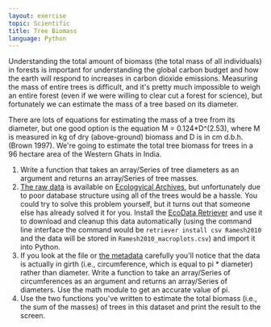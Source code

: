 ```yaml
---
layout: exercise
topic: Scientific
title: Tree Biomass
language: Python
---
```


Understanding the total amount of biomass (the total mass of all
individuals) in forests is important for understanding the global carbon
budget and how the earth will respond to increases in carbon dioxide
emissions. Measuring the mass of entire trees is difficult, and it's
pretty much impossible to weigh an entire forest (even if we were
willing to clear cut a forest for science), but fortunately we can
estimate the mass of a tree based on its diameter.

There are lots of equations for estimating the mass of a tree from its
diameter, but one good option is the equation M = 0.124*D^(2.53), where M
is measured in kg of dry (above-ground) biomass and D is in cm d.b.h.
(Brown 1997). We're going to estimate the total tree biomass for trees
in a 96 hectare area of the Western Ghats in India.

1.  Write a function that takes an array/Series of tree diameters as an
    argument and returns an array/Series of tree masses.
2.  [The raw data](http://esapubs.org/archive/ecol/E091/216/Macroplot_data_Rev.txt)
    is available on [Ecologyical Archives](http://esapubs.org/Archive/), but
    unfortunately due to poor database structure using all of the trees would be
    a hassle. You could try to solve this problem yourself, but it turns out
    that someone else has already solved it for you. Install the
    [EcoData Retriever](http://ecodataretriever.org/) and use it to download and
    cleanup this data automatically (using the command line interface the
    command would be `retriever install csv Ramesh2010` and the data will be
    stored in `Ramesh2010_macroplots.csv`) and import it into Python.
3.  If you look at the file or [the
    metadata](http://esapubs.org/archive/ecol/E091/216/metadata.htm)
    carefully you'll notice that the data is actually in girth (i.e.,
    circumference, which is equal to pi * diameter) rather than
    diameter. Write a function to take an array/Series of circumferences as an
    argument and returns an array/Series of diameters. Use the math module to
    get an accurate value of pi.
4.  Use the two functions you've written to estimate the total biomass
    (i.e., the sum of the masses) of trees in this dataset and print the
    result to the screen.
